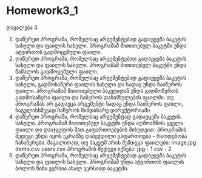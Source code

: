 # Homework3_1
დავალება 3
1. დაწერეთ პროგრამა, რომელსაც არგუმენტებად გადაეცემა ბაკეტის სახელი და
ფაილის სახელი. პროგრამამ მითითებულ ბაკეტში უნდა ატვირთოს გადმოცემული
ფაილი.
2. დაწერეთ პროგრამა, რომელსაც არგუმენტებად გადაეცემა ბაკეტის სახელი და
ფაილის სახელი. პროგრამამ მითითებულ ბაკეტში უნდა წაშალოს გადმოცემული
ფაილი.
3. დაწერეთ პროგრამა, რომელსაც არგუმენტებად გადაეცემა ბაკეტის სახელი,
გადმოსაწერი ფაილის სახელი და სადაც უნდა ჩაიწეროს ფაილი. პროგრამამ
მითითებული ბაკეტიდან უნდა გადმოწეროს გადმოსაწერი ფაილი და ჩაწეროს
დანიშნულების ფაილში. თუ პროგრამას არ გადაეცა არგუმენტი სადაც უნდა
ჩაიწეროს ფაილი, ნაგულისხმევად ჩაწეროს მიმდინარე დირექტორიაში.
4. დაწერეთ პროგრამა, რომელსაც არგუმენტად გადაეცემა ბაკეტის სახელი.
პროგრამამ მითითებულ ბაკეტში უნდა აღმოაჩნოს ყველა ფაილი და დააჯგუფოს
მათ გაფართოებების მიხედვით. პროგრამის შედეგი უნდა იყოს ეკრანზე დაბეჭდილი
გაფართოება - რაოდენობა ჩანაწერები. მაგალითად, თუ ბაკეტშ არის შემდეგი
ფაილები:
image.jpg
demo.csv
users.csv
პროგრამის შედეგი იქნება:
jpg - 1
csv - 2
5. დაწერეთ პროგრამა, რომელსაც არგუმენტებად გადაეცემა ბაკეტის სახელი და
ფაილის სახელი. პროგრამამ უნდა ატვირთოს ფაილის ბოლოს წინა ვერსია ახალ
ვერსიად ბაკეტში.
